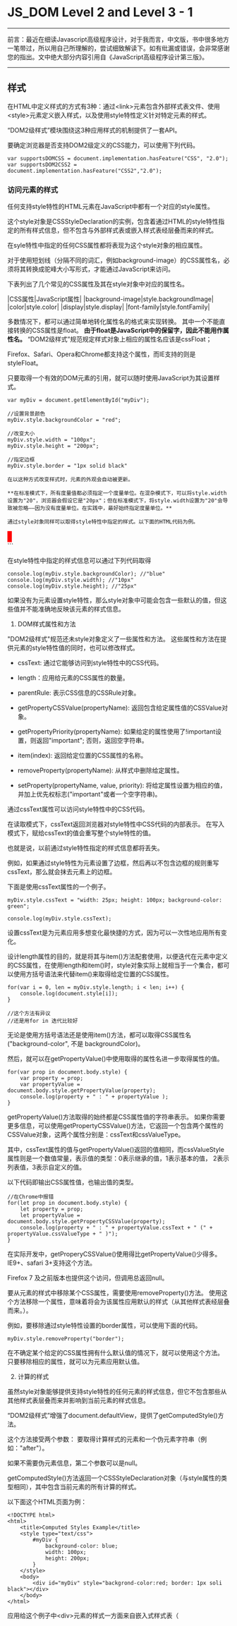 # JS_DOM Level 2 and Level 3 - 1

---
前言：最近在细读Javascript高级程序设计，对于我而言，中文版，书中很多地方一笔带过，所以用自己所理解的，尝试细致解读下。如有纰漏或错误，会非常感谢您的指出。文中绝大部分内容引用自《JavaScript高级程序设计第三版》。

---

## 样式

在HTML中定义样式的方式有3种：通过\<link>元素包含外部样式表文件、使用\<style>元素定义嵌入样式，以及使用style特性定义针对特定元素的样式。

“DOM2级样式”模块围绕这3种应用样式的机制提供了一套API。

要确定浏览器是否支持DOM2级定义的CSS能力，可以使用下列代码。

```
var supportsDOMCSS = document.implementation.hasFeature("CSS", "2.0");
var supportsDOM2CSS2 = document.implementation.hasFeature("CSS2","2.0");
```

### 访问元素的样式

任何支持style特性的HTML元素在JavaScript中都有一个对应的style属性。

这个style对象是CSSStyleDeclaration的实例，包含着通过HTML的style特性指定的所有样式信息，但不包含与外部样式表或嵌入样式表经层叠而来的样式。

在syle特性中指定的任何CSS属性都将表现为这个style对象的相应属性。

对于使用短划线（分隔不同的词汇，例如background-image）的CSS属性名，必须将其转换成驼峰大小写形式，才能通过JavaScript来访问。

下表列出了几个常见的CSS属性及其在style对象中对应的属性名。

|CSS属性|JavaScript属性|
|background-image|style.backgroundImage|
|color|style.color|
|display|style.display|
|font-family|style.fontFamily|

多数情况下，都可以通过简单地转化属性名的格式来实现转换。
其中一个不能直接转换的CSS属性是float。
**由于float是JavaScript中的保留字，因此不能用作属性名。**
“DOM2级样式”规范规定样式对象上相应的属性名应该是cssFloat；

Firefox、Safari、Opera和Chrome都支持这个属性，而IE支持的则是styleFloat。

只要取得一个有效的DOM元素的引用，就可以随时使用JavaScript为其设置样式。

```
var myDiv = document.getElementById("myDiv");

//设置背景颜色
myDiv.style.backgroundColor = "red";

//改变大小
myDiv.style.width = "100px";
myDiv.style.height = "200px";

//指定边框
myDiv.style.border = "1px solid black"

在以这种方式改变样式时，元素的外观会自动被更新。

**在标准模式下，所有度量值都必须指定一个度量单位。在混杂模式下，可以将style.width设置为"20"，浏览器会假设它是"20px"；但在标准模式下，将style.width设置为"20"会导致被忽略——因为没有度量单位。在实践中，最好始终指定度量单位。**

通过style对象同样可以取得style特性中指定的样式。以下面的HTML代码为例。

```
<div id="myDiv" style="background-color:red; width:10px; height:25px"></div>
```

在style特性中指定的样式信息可以通过下列代码取得

```
console.log(myDiv.style.backgroundColor); //"blue"
console.log(myDiv.style.width); //"10px"
console.log(myDiv.style.height); //"25px"
```

如果没有为元素设置style特性，那么style对象中可能会包含一些默认的值，但这些值并不能准确地反映该元素的样式信息。

1. DOM样式属性和方法

"DOM2级样式"规范还未style对象定义了一些属性和方法。
这些属性和方法在提供元素的style特性值的同时，也可以修改样式。

- cssText: 通过它能够访问到style特性中的CSS代码。

- length：应用给元素的CSS属性的数量。

- parentRule: 表示CSS信息的CSSRule对象。

- getPropertyCSSValue(propertyName): 返回包含给定属性值的CSSValue对象。

- getPropertyPriority(propertyName): 如果给定的属性使用了!important设置，则返回"important"; 否则，返回空字符串。

- item(index): 返回给定位置的CSS属性的名称。

- removeProperty(propertyName): 从样式中删除给定属性。

- setProperty(propertyName, value, priority): 将给定属性设置为相应的值，并加上优先权标志("important"或者一个空字符串)。

通过cssText属性可以访问style特性中的CSS代码。

在读取模式下，cssText返回浏览器对style特性中CSS代码的内部表示。
在写入模式下，赋给cssText的值会重写整个style特性的值。

也就是说，以前通过style特性指定的样式信息都将丢失。

例如，如果通过style特性为元素设置了边框，然后再以不包含边框的规则重写cssText，那么就会抹去元素上的边框。

下面是使用cssText属性的一个例子。

```
myDiv.style.cssText = "width: 25px; height: 100px; background-color: green";

console.log(myDiv.style.cssText);
```

设置cssText是为元素应用多想变化最快捷的方式，因为可以一次性地应用所有变化。

设计length属性的目的，就是将其与item()方法配套使用，以便迭代在元素中定义的CSS属性，在使用length和item()时，style对象实际上就相当于一个集合，都可以使用方括号语法来代替item()来取得给定位置的CSS属性。

```
for(var i = 0, len = myDiv.style.length; i < len; i++) {
    console.log(document.style[i]);
}

//这个方法有异议
//还是用for in 迭代比较好
```

无论是使用方括号语法还是使用item()方法，都可以取得CSS属性名("background-color", 不是
backgroundColor)。

然后，就可以在getPropertyValue()中使用取得的属性名进一步取得属性的值。

```
for(var prop in document.body.style) {
    var property = prop;
    var propertyValue = document.body.style.getPropertyValue(property);
    console.log(property + " : " + propertyValue );
}
```

getPropertyValue()方法取得的始终都是CSS属性值的字符串表示。
如果你需要更多信息，可以使用getPropertyCSSValue()方法，它返回一个包含两个属性的CSSValue对象，这两个属性分别是：cssText和cssValueType。

其中，cssText属性的值与getPropertyValue()返回的值相同，而cssValueStyle属性则是一个数值常量，表示值的类型：0表示继承的值，1表示基本的值， 2表示列表值，3表示自定义的值。

以下代码即输出CSS属性值，也输出值的类型。

```
//在Chrome中报错
for(let prop in document.body.style) {
    let property = prop;
    let propertyValue = document.body.style.getPropertyCSSValue(property);
    console.log(property + " : " + propertyValue.cssText + " (" + propertyValue.cssValueType + " )");
}
```

在实际开发中，getProperyCSSValue()使用得比getPropertyValue()少得多。
IE9+、safari 3+支持这个方法。

Firefox 7 及之前版本也提供这个访问，但调用总返回null。

要从元素的样式中移除某个CSS属性，需要使用removeProperty()方法。
使用这个方法移除一个属性，意味着将会为该属性应用默认的样式（从其他样式表经层叠而来。）。

例如，要移除通过style特性设置的border属性，可以使用下面的代码。

```
myDiv.style.removeProperty("border");
```

在不确定某个给定的CSS属性拥有什么默认值的情况下，就可以使用这个方法。
只要移除相应的属性，就可以为元素应用默认值。

2. 计算的样式

虽然style对象能够提供支持style特性的任何元素的样式信息，但它不包含那些从其他样式表层叠而来并影响到当前元素的样式信息。

“DOM2级样式”增强了document.defaultView，提供了getComputedStyle()方法。

这个方法接受两个参数： 要取得计算样式的元素和一个伪元素字符串（例如："after"）。

如果不需要伪元素信息，第二个参数可以是null。

getComputedStyle()方法返回一个CSSStyleDeclaration对象（与style属性的类型相同），其中包含当前元素的所有计算的样式。

以下面这个HTML页面为例：

```
<!DOCTYPE html>
<html>
    <title>Computed Styles Example</title>
    <style type="text/css">
        #myDiv {
            background-color: blue;
            width: 100px;
            height: 200px;
        }
    </style>
    <body>
        <div id="myDiv" style="backgrond-color:red; border: 1px soli black"></div>
    </body>
</html>
```

应用给这个例子中\<div>元素的样式一方面来自嵌入式样式表（<style>元素中的样式），另一方面来自其style特性。

但是，style特性中设置了backgroundColor和border，没有设置width和height，后者是通过样式表规则应用的。

以下代码可以取得这个元素计算后的样式。

```
var myDiv = document.getElementById("myDiv");
var view = document.defaultView.getComputedStyle("myDiv", null);

console.log(view.width);
console.log(view.height);
console.log(view.border);
```

在这个元素计算后的样式中，背景颜色的值是"red"，宽度值是"100px"，高度值是"200px"。

我们注意到，背景颜色不是"blue"，因为这个样式在自身的style特性中已经被覆盖了。
边框属性可能会也可能不会返回样式中实际的border规则（Opera会返回，但其他浏览器不会）.

存在这个差别的原因是不同浏览器解释综合（rollup）属性（如border）的方式不同，因为设置这种属性实际上会涉及到很多其他属性。

在设置border时，实际上是设置了四个边的边框宽度、颜色、样式属性(border-left-width、border-top-color、border-bottom-style，等等)。

因此，即使computedStyle.border不会在所有浏览器都返回值，但computedStyle.borderLeftWidth会返回值）。

需要注意的是，即使有些浏览器支持这种功能，但表示值的方式可能会有区别。
例如，Firefox和Safari会将所有颜色转换成RGB格式。因此，在使用getComputedStyle()方法时，最好多在几种浏览器中测试一下。

IE不支持getComputedStyle()方法，但它也有一种类似的概念。
在IE中，每个具有style属性的元素有一个currentStyle属性。
这个属性是CSSStyleDeclaration的实例，包含当前元素全部计算后的样式。
取得这些样式的方式也差不多。

```
var myDiv = document.getElementById("myDiv");
var computedStyle = myDiv.currentStyle;

console.log(computedStyle.backgroundColor); //"red"
console.log(computedStyle.width); //"100px"
console.log(computedStyle.height); //"200px"
console.log(computedStyle.border); //undefined
```

与DOM版本的方式一样，IE也没有返回border样式，因为这是一个综合属性。

**无论在哪个浏览器中，最重要的一条是要记住所有计算的样式都是只读；**
不能修改计算后样式对象中的CSS属性。

此外，计算后的样式也包含属于浏览器内部样式表的样式信息，因此任何具有默认值的CSS属性都会表现在计算后的样式中。

例如，所有浏览器中的visibility属性都有一个默认值，但这个会因实现而异。
在默认情况下，有的浏览器将visibility属性设置为"visible"，而又的浏览器则将其设置为"inherit"。
换句话说，不能指望某个CSS属性的默认值在不同浏览器中是相同的。
如果，你需要元素具有某个特定的默认值，应该手工在样式表中指定该值。


### 操作样式表

CSSStyleSheet类型表示的是样式表，包括通过\<link>元素包含的样式表和\<style>元素中定义的样式表。

这两个元素本身分别是由HTMLLinkElement和HTMLStyleElement类型表示的。

但是，CSSStyleSheet类型相对更加通用一些，它只表示样式表，而不管这些样式表在HTML中是如何定义的。

此外，上述两个针对元素的类型允许修改HTML特性，但CSSStyleSheet对象则是一套只读的接口（有一个属性例外）。

使用下面的代码可以确定浏览器是否支持DOM2级样式表。

```
var support2DOM2StyleSheets = document.implementation.hasFeature("StyleSheets", "2.0");
```

CSSStyleSheet继承自StyleSheet，后者可以作为一个基础接口来定义非CSS样式表。
从StyleSheet接口继承而来的属性如下。

- disabled: 表示样式表是否被禁用的布尔值。这个属性是可读/写的，将这个值设置为true可以禁用样式表。

- href：如果样式表是通过\<link>包含的，则是样式表哦的URL；否则，是null。

- media: 当前样式表支持的所有媒体类型的集合。与所有DOM集合一样，这个集合也有一个length属性和一个item()方法。也可以使用方括号语法取得集合中特定的项。如果集合是空列表，表示样式表适用于媒体。在IE中，media是一个反映\<link>和\<style>元素media特性值的字符串。

- ownerNode: 指向拥有当前样式表的节点的指针，样式表可能是在HTML中通过\<link>或\<style>引入的（在XML中可能是通过处理指令引入的）。如果当前样式表示其他样式表通过、、\@import导入的，则这个属性值为null。 IE不支持这个属性。

- parentStyleSheet: 在当前样式表中是通过\@import导入的情况下，这个属性是一个指向导入它的样式表的指针。

- title: ownerNode中title属性的值。

- type：表示样式表类型的字符串。对于CSS样式表而言，这个字符串时"type/css"。

除了disabled属性之外，其他属性都是只读的。
在支持以上所有这些属性的基础上，CSSStyleSheet类型还支持下列属性和方法：

- cssRules: 样式表中包含的样式规则的集合。IE不支持这个属性，但有一个类似的rules属性。

- ownerRule: 如果样式表示通过\@import导入的，这个属性就是一个指针，指向表示导入的规则；否则，值为null。IE不支持这个属性。

- deleteRule(index): 删除cssRules集合中指定位置的规则。IE不支持这个方法，但支持一个类似的removeRule()方法。

- insertRule(rule, index): 向cssRules集合中指定的位置插入rule字符串。IE不支持这个方法，但支持一个类似的addRule()方法。

应用于文档的所有样式表示的。通过这个集合的length属性可以获知文档中样式表的数量，而通过方括号语法或item()方法可以访问每一个样式表。

```
var sheet = null;
for(var i=0, len = document.styleSheets.length; i < len; i++) {
    sheet = document.styleSheets[i];
    console.log(sheet.href);
}
```

以上代码可以输出文档中使用的每一个样式表的href属性（style元素包含的样式表没有href属性）。

不同浏览器的document.styleSheets返回的样式表也不同。
所有浏览器都会包含\<style>元素和rel特性被设置为"stylesheet"的\<link>元素引入的样式表。IE和Opera也包含rel特性被设置为"alternate stylesheet"的\<link>元素引入的样式表。

也可以直接通过\<link>或\<style>元素取得CSSStyleSheet对象。
DOM规定了一个包含CSSStyleSheet对象的属性，叫做sheet。
除了IE，其他浏览器都支持这个属性。
IE支持的是styleSheet属性。
要想在不同浏览器中都能取得样式表对象，可以使用如下代码。

```
function getElementStyleSheet(element) {
    return element.sheet || element.styleSheet;
}

//取得第一个\<link>元素引入的样式表
var link = document.getElementsByTagName('link')[0];
var sheet = getElementStyleSheet(link);
```

这里的getStyleSheet()返回的样式表对象与document.styleSheets集合中的样式表对象相同。


### CSS规则

CSSRule 对象表示样式表中的每一条规则。
实际上，CSSRule是一个供其他多种类型继承的基类型，
其中最常见的就是CSSStyleRule类型，表示样式信息（其他规则还有\@import、@font-face、@page和@charset，但这些规则很少有必要通过脚本来访问）。

CSSStyleRule对象包含下列属性。

- cssText: 返回整条规则对应的文本。由于浏览器对样式表的内部处理方式不同，返回的文本可能会与样式表中实际的文本不一样。Safari始终都会讲文本转换成全部小写。IE不支持这个属性。

- parentRule: 如果当前规则是导入的规则，这个属性引用的就是导入规则。否则，这个值为null。IE不支持这个属性。

- parentStyleSheet：当前规则所属的样式表，IE不支持这个属性。

- selectorText：返回当前规则的选择符文本。由于浏览器对样式表的内部处理方式不同，返回的文本可能会与样式表中实际的文本不一样。在Firefox、Safari、Chrome和IE中这个属性是只读的。Opera允许修改SelectorText。

- style: 一个CSSStyleDeclaration对象，可以通过它设置和取得规则中特定的样式值。

- type: 表示规则类型的常量值。对于样式规则，这个值是1。IE不支持这个属性。

其中三个最常用的属性是cssText、selectorText和style。

cssText属性与style.cssText属性类似，但并不相同。

前者包含选择符文本和围绕样式信息的花括号，后者只包含样式信息（类似于元素的style.cssText)。

此外，cssText是只读的，而style.cssText也可以被重写。

大多数情况下，仅适用style属性就可以满足所有操作样式规则的需求了。
这个对象就像每个元素上的style属性一样，可以通过它读取和修改规则中的样式信息。

以下面的CSS规则为例：

```
div.box {
    background-color: blue;
    width: 100px;
    height： 200px;
}
```

假设这条规则位于页面中的第一个样式表中，而且这个样式中只有这一条样式规则，那么通过下列代码可以取得这条规则的各种信息。

```
var sheet = document.styleSheets[0];

var rules = sheet.cssRules || sheet.rules;

var rule = rules[0];

console.log(rule.selectorText); //"div.box"
console.log(rule.style.cssText); //完整的CSS代码
console.log(rule.style.backgroundColor); //"blue"
console.log(rule.style.width); //"100px"
console.log(rule.style.height); //"200px"

```

使用这种方式，可以像确定元素的行内样式信息一样，确定与规则相关的样式信息。
与使用元素的方式一样，在这种方式下也可以修改样式信息。

```
var sheet = document.styleSheets[0];

var rules = sheet.cssRules || sheet.rules;

var rule = rules[0];

rule.style.backgroundColor = "red"
```

必须要注意的是，以这种方式修改规则会影响页面中适用于该规则的所有元素。
换句话说，如果有两个带有box类的\<div>元素，那么这两个元素都会应用修改后的样式。


### 创建规则

DOM规定，要向现有样式表中国添加新规则，需要使用insertRule()方法。这个方法接受两个参数：规则文本和表示在哪里插入规则的索引。

```
sheet.insertRule("body { background-color: silver}", 0); //DOM方法
```

这个例子插入的规则会改变元素的背景颜色。
插入的规则将成为样式表中的第一条规则（插入到了位置0）—— 规则的次序在确定层叠之后应用到文档的规则时至关重要。Firefox、Safari、Opera和Chrome都支持insertRule()方法。

IE8及更早版本支持一个类似的方法，名叫addRule()，也接收两个必选参数：选择符文本和CSS样式信息；一个可选参数：插入规则的位置。在IE中插入与前面例子相同的规则，可使用如下代码。

```
sheet.addRule("body", "background-color: silver", 0); //仅对IE有效
```

有关这个方法的规定中说，最多可以使用addRule()添加4095条样式规则。
超出这个上限的调用将会导致错误。

要以跨浏览器的方式向样式表中插入规则，可以使用下面的函数。这个函数接收4个参数：要向其中添加规则的样式表以及与addRule相同的3个参数。

```
function insertRule(sheet, selectorText, cssText, position) {
    if(sheet.insertRule) {
        sheet.insertRule(selectorText + '{' + cssText + '}', position);
    } else if(sheet.addRule) {
        sheet.addRule(selectorText, cssText, position);
    }
}
```

下面是调用这个函数的示例代码。

```
insertRule(document.styleSheets[0], "body", "background: silver", 0);
```

虽然可以像这样来添加规则，但随着要添加规则的增多，这个方法就会变得非常繁琐。
因此，如果要添加的规则非常多，建议采用动态加载样式表的技术。

### 删除规则

从样式表中删除规则的方法是deleteRule()，这个方法接受一个参数：要删除的规则的位置。
例如，要删除样式表中的第一条规则，可以使用如下代码。

```
sheet.deleteRule(0); //DOM方法
```

IE支持的类似方法叫removeRule()，使用方法相同，如下所示。

```
sheet.removeRule(0); //仅对IE有效
```

下面是一个能够跨浏览器删除规则的函数。

第一个参数是要操作的样式表，第二个参数是要的删除的规则的索引。

```
function deleteRule(sheet, index) {
    if(sheet.deleteRule) {
        sheet.deleteRule(index);
    } else if (sheet.removeRule) {
        sheet.removeRule(index);
    }
}
```

与添加规则相似，删除规则也不是实际Web开发中常见的做法。
考虑到删除规则可能会影响CSS层叠的效果，因此请大家慎重使用。